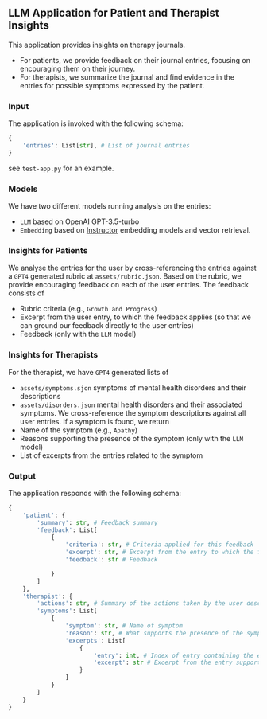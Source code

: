 ## LLM Application for Patient and Therapist Insights
This application provides insights on therapy journals.
* For patients, we provide feedback on their journal entries, focusing on encouraging them on their journey.
* For therapists, we summarize the journal and find evidence in the entries for possible symptoms expressed by the patient.

### Input
The application is invoked with the following schema:
```python
{
    'entries': List[str], # List of journal entries
}
```
see `test-app.py` for an example.


### Models
We have two different models running analysis on the entries:
* `LLM` based on OpenAI GPT-3.5-turbo
* `Embedding` based on [Instructor](https://huggingface.co/hkunlp/instructor-base) embedding models and vector retrieval.


### Insights for Patients
We analyse the entries for the user by cross-referencing the entries against a `GPT4` generated rubric at `assets/rubric.json`. Based on the rubric, we provide encouraging feedback on each of the user entries. The feedback consists of
* Rubric criteria (e.g., `Growth and Progress`)
* Excerpt from the user entry, to which the feedback applies (so that we can ground our feedback directly to the user entries)
* Feedback (only with the `LLM` model)

### Insights for Therapists
For the therapist, we have `GPT4` generated lists of 
* `assets/symptoms.sjon` symptoms of mental health disorders and their descriptions
* `assets/disorders.json` mental health disorders and their associated symptoms.
We cross-reference the symptom descriptions against all user entries. If a symptom is found, we return
* Name of the symptom (e.g., `Apathy`)
* Reasons supporting the presence of the symptom (only with the `LLM` model)
* List of excerpts from the entries related to the symptom

### Output
The application responds with the following schema:
```python
{
    'patient': {
        'summary': str, # Feedback summary
        'feedback': List[
            {
                'criteria': str, # Criteria applied for this feedback
                'excerpt': str, # Excerpt from the entry to which the feedback applies
                'feedback': str # Feedback

            }
        ]
    },
    'therapist': {
        'actions': str, # Summary of the actions taken by the user described in the journal
        'symptoms': List[
            {
                'symptom': str, # Name of symptom
                'reason': str, # What supports the presence of the symptom?
                'excerpts': List[
                    {
                        'entry': int, # Index of entry containing the excerpt
                        'excerpt': str # Excerpt from the entry supporting the presence of the symptom
                    }
                ]
            }
        ]
    }
}
```